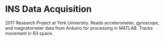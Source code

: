 # INS Data Acquisition

2017 Research Project at York University. Reads accelerometer, gyroscope, and magnetometer data from Arduino for processing in MATLAB. Tracks movement in R3 space. 
